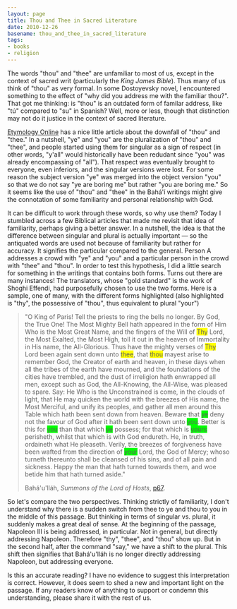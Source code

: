 ```yaml
---
layout: page
title: Thou and Thee in Sacred Literature
date: 2010-12-26
basename: thou_and_thee_in_sacred_literature
tags:
- books
- religion
---
```


The words "thou" and "thee" are unfamiliar to most of us, except in the context
of sacred writ (particularly the _King James Bible_). Thus many of us think of
"thou" as very formal. In some Dostoyevsky novel, I encountered something to the
effect of "why did you address me with the familiar thou?". That got me
thinking: is "thou" is an outdated form of familar address, like "t&uacute;"
compared to "su" in Spanish? Well, more or less, though that distinction may not
do it justice in the context of sacred literature.

<!--more-->

<a href="http://etymonline.com/columns/do-be-thee.htm">Etymology
Online</a> has a nice little article about the downfall of "thou"
and "thee." In a nutshell, "ye" and "you" are the pluralization of
"thou" and "thee", and people started using them for singular as a
sign of respect (in other words, "y'all" would historically have
been redudant since "you" was already encompassing of "all"). That
respect was eventually brought to everyone, even inferiors, and the
singular versions were lost. For some reason the subject version
"ye" was merged into the object version "you" so that we do not say
"ye are boring me" but rather "you are boring me." So it seems like
the use of "thou" and "thee" in the Bah&aacute;'&iacute; writings
might give the connotation of some familiarity and personal
relationship with God.

It can be difficult to work through these words, so why use
them? Today I stumbled across a few Biblical articles that made me
revisit that idea of familiarity, perhaps giving a better answer.
In a nutshell, the idea is that the difference between singular and
plural is actually important &mdash; so the antiquated words are
used not because of familiarity but rather for accuracy. It
signifies the particular compared to the general. Person A
addresses a crowd with "ye" and "you" and a particular person in
the crowd with "thee" and "thou". In order to test this hypothesis,
I did a little search for something in the writings that contains
both forms. Turns out there are many instances! The translators,
whose "gold standard" is the work of Shoghi Effendi, had
purposefully chosen to use the two forms. Here is a sample, one of
many, with the different forms highlighted (also highlighted is
"thy", the possessive of "thou", thus equivalent to plural
"your")

> "O King of Paris! Tell the priests to ring the bells no longer. By God, the
> True One! The Most Mighty Bell hath appeared in the form of Him Who is the
> Most Great Name, and the fingers of the Will of <span style="background-color:
> yellow">Thy</span> Lord, the Most Exalted, the Most High, toll it out in the
> heaven of Immortality in His name, the All-Glorious. Thus have the mighty
> verses of <span style="background-color: yellow">Thy</span> Lord been again
> sent down unto <span style= "background-color: yellow">thee</span>, that <span
> style= "background-color: yellow">thou</span> mayest arise to remember God,
> the Creator of earth and heaven, in these days when all the tribes of the
> earth have mourned, and the foundations of the cities have trembled, and the
> dust of irreligion hath enwrapped all men, except such as God, the
> All-Knowing, the All-Wise, was pleased to spare. Say: He Who is the
> Unconstrained is come, in the clouds of light, that He may quicken the world
> with the breezes of His name, the Most Merciful, and unify its peoples, and
> gather all men around this Table which hath been sent down from heaven. Beware
> that <span style="background-color: lime">ye</span> deny not the favour of God
> after it hath been sent down unto <span style= "background-color:
> lime">you</span>. Better is this for <span style="background-color:
> lime">you</span> than that which <span style="background-color:
> lime">ye</span> possess; for that which is <span style="background-color:
> lime">yours</span> perisheth, whilst that which is with God endureth. He, in
> truth, ordaineth what He pleaseth. Verily, the breezes of forgiveness have
> been wafted from the direction of <span style= "background-color:
> lime">your</span> Lord, the God of Mercy; whoso turneth thereunto shall be
> cleansed of his sins, and of all pain and sickness. Happy the man that hath
> turned towards them, and woe betide him that hath turned aside."
>
> Bah&aacute;'u'll&aacute;h, _Summons of the Lord of Hosts_,
> [p67](http://reference.bahai.org/en/t/b/SLH/slh-6.html).

So let's compare the two perspectives. Thinking strictly of
familiarity, I don't understand why there is a sudden switch from
thee to ye and thou to you in the middle of this passage. But
thinking in terms of singular vs. plural, it suddenly makes a great
deal of sense. At the beginning of the passage, Napoleon III is
being addressed, in particular. Not in general, but directly
addressing Napoleon. Therefore "thy", "thee", and "thou" show up.
But in the second half, after the command "say," we have a shift to
the plural. This shift then signifies that
Bah&aacute;'u'll&aacute;h is no longer directly addressing
Napoleon, but addressing everyone.

Is this an accurate reading? I have no evidence to suggest this
interpretation is correct. However, it does seem to shed a new and
important light on the passage. If any readers know of anything to
support or condemn this understanding, please share it with the
rest of us.
